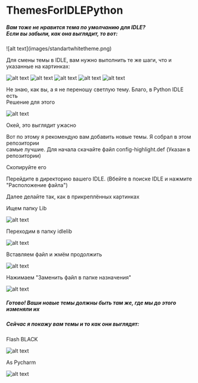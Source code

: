 # ThemesForIDLEPython
<h5>Вам тоже не нравится тема по умолчанию для IDLE?<br>Если вы забыли, как она выглядит, то вот:</h5>
![alt text](images/standartwhitetheme.png)

<p>Для смены темы в IDLE, вам нужно выполнить те же шаги, что и указанные на картинках:</p>

![alt text](images/t1.png)
![alt text](images/t2.png)
![alt text](images/t3.png)
![alt text](images/t4.png)
![alt text](images/t5.png)

<p>Не знаю, как вы, а я не переношу светлую тему. Благо, в Python IDLE есть<br>
Решение для этого</p>

![alt text](images/standartdarktheme.png)
<p>Окей, это выглядит ужасно</p>
<p>Вот по этому я рекомендую вам добавить новые темы. Я собрал в этом репозитории<br>
самые лучшие. Для начала скачайте файл config-highlight.def (Указан в репозитории)</p>
<p>Скопируйте его</p>

<p>Перейдите в директорию вашего IDLE. (Вбейте в поиске IDLE и нажмите "Расположение файла")</p>

<p>Далее делайте так, как в прикреплённых картинках</p>

<p>Ищем папку Lib</p>

![alt text](images/t6.png)

<p>Переходим в папку idlelib</p>

![alt text](images/t7.png)

<p>Вставляем файл и жмём продолжить</p>

![alt text](images/t8.png)

<p>Нажимаем "Заменить файл в папке назначения"</p>

![alt text](images/t9.png)

<h5>Готово! Ваши новые темы должны быть там же, где мы до этого изменяли их</h5>
<h5>Сейчас я покажу вам темы и то как они выглядят:</h5>

<p>Flash BLACK</p>

![alt text](images/flashblack.png)

<p>As Pycharm</p>

![alt text](images/aspycharm.png)
